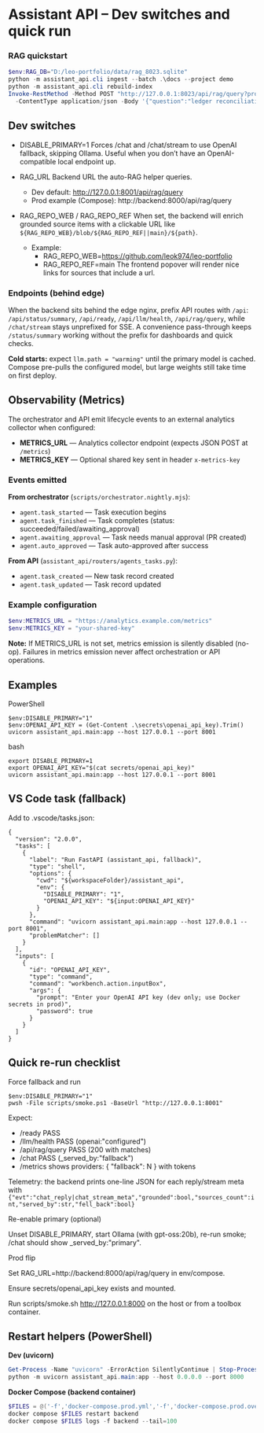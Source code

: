 # Assistant API – Dev switches and quick run

### RAG quickstart

```powershell
$env:RAG_DB="D:/leo-portfolio/data/rag_8023.sqlite"
python -m assistant_api.cli ingest --batch .\docs --project demo
python -m assistant_api.cli rebuild-index
Invoke-RestMethod -Method POST "http://127.0.0.1:8023/api/rag/query?project_id=demo&limit=10&offset=0" `
  -ContentType application/json -Body '{"question":"ledger reconciliation"}' | ConvertTo-Json -Depth 4
```

## Dev switches

- DISABLE_PRIMARY=1
  Forces /chat and /chat/stream to use OpenAI fallback, skipping Ollama.
  Useful when you don’t have an OpenAI-compatible local endpoint up.

- RAG_URL
  Backend URL the auto-RAG helper queries.
  - Dev default: http://127.0.0.1:8001/api/rag/query
  - Prod example (Compose): http://backend:8000/api/rag/query

- RAG_REPO_WEB / RAG_REPO_REF
  When set, the backend will enrich grounded source items with a clickable URL like
  `${RAG_REPO_WEB}/blob/${RAG_REPO_REF||main}/${path}`.
  - Example:
    - RAG_REPO_WEB=https://github.com/leok974/leo-portfolio
    - RAG_REPO_REF=main
  The frontend popover will render nice links for sources that include a url.

### Endpoints (behind edge)
When the backend sits behind the edge nginx, prefix API routes with `/api`: `/api/status/summary`, `/api/ready`, `/api/llm/health`, `/api/rag/query`, while `/chat/stream` stays unprefixed for SSE.
A convenience pass-through keeps `/status/summary` working without the prefix for dashboards and quick checks.

**Cold starts:** expect `llm.path = "warming"` until the primary model is cached. Compose pre-pulls the configured model, but large weights still take time on first deploy.

## Observability (Metrics)

The orchestrator and API emit lifecycle events to an external analytics collector when configured:

- **METRICS_URL** — Analytics collector endpoint (expects JSON POST at `/metrics`)
- **METRICS_KEY** — Optional shared key sent in header `x-metrics-key`

### Events emitted

**From orchestrator** (`scripts/orchestrator.nightly.mjs`):
- `agent.task_started` — Task execution begins
- `agent.task_finished` — Task completes (status: succeeded/failed/awaiting_approval)
- `agent.awaiting_approval` — Task needs manual approval (PR created)
- `agent.auto_approved` — Task auto-approved after success

**From API** (`assistant_api/routers/agents_tasks.py`):
- `agent.task_created` — New task record created
- `agent.task_updated` — Task record updated

### Example configuration

```powershell
$env:METRICS_URL = "https://analytics.example.com/metrics"
$env:METRICS_KEY = "your-shared-key"
```

**Note:** If METRICS_URL is not set, metrics emission is silently disabled (no-op). Failures in metrics emission never affect orchestration or API operations.

## Examples

PowerShell

```
$env:DISABLE_PRIMARY="1"
$env:OPENAI_API_KEY = (Get-Content .\secrets\openai_api_key).Trim()
uvicorn assistant_api.main:app --host 127.0.0.1 --port 8001
```

bash

```
export DISABLE_PRIMARY=1
export OPENAI_API_KEY="$(cat secrets/openai_api_key)"
uvicorn assistant_api.main:app --host 127.0.0.1 --port 8001
```

## VS Code task (fallback)

Add to .vscode/tasks.json:

```
{
  "version": "2.0.0",
  "tasks": [
    {
      "label": "Run FastAPI (assistant_api, fallback)",
      "type": "shell",
      "options": {
        "cwd": "${workspaceFolder}/assistant_api",
        "env": {
          "DISABLE_PRIMARY": "1",
          "OPENAI_API_KEY": "${input:OPENAI_API_KEY}"
        }
      },
      "command": "uvicorn assistant_api.main:app --host 127.0.0.1 --port 8001",
      "problemMatcher": []
    }
  ],
  "inputs": [
    {
      "id": "OPENAI_API_KEY",
      "type": "command",
      "command": "workbench.action.inputBox",
      "args": {
        "prompt": "Enter your OpenAI API key (dev only; use Docker secrets in prod)",
        "password": true
      }
    }
  ]
}
```

## Quick re-run checklist

Force fallback and run

```
$env:DISABLE_PRIMARY="1"
pwsh -File scripts/smoke.ps1 -BaseUrl "http://127.0.0.1:8001"
```

Expect:

- /ready PASS
- /llm/health PASS (openai:"configured")
- /api/rag/query PASS (200 with matches)
- /chat PASS (_served_by:"fallback")
- /metrics shows providers: { "fallback": N } with tokens

Telemetry: the backend prints one-line JSON for each reply/stream meta with
`{"evt":"chat_reply|chat_stream_meta","grounded":bool,"sources_count":int,"served_by":str,"fell_back":bool}`

Re-enable primary (optional)

Unset DISABLE_PRIMARY, start Ollama (with gpt-oss:20b), re-run smoke; /chat should show _served_by:"primary".

Prod flip

Set RAG_URL=http://backend:8000/api/rag/query in env/compose.

Ensure secrets/openai_api_key exists and mounted.

Run scripts/smoke.sh http://127.0.0.1:8000 on the host or from a toolbox container.

## Restart helpers (PowerShell)

**Dev (uvicorn)**

```powershell
Get-Process -Name "uvicorn" -ErrorAction SilentlyContinue | Stop-Process -Force
python -m uvicorn assistant_api.main:app --host 0.0.0.0 --port 8000
```

**Docker Compose (backend container)**

```powershell
$FILES = @('-f','docker-compose.prod.yml','-f','docker-compose.prod.override.yml')
docker compose $FILES restart backend
docker compose $FILES logs -f backend --tail=100
```
